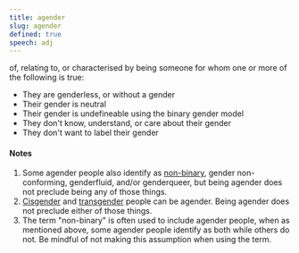 ```yaml
---
title: agender
slug: agender
defined: true
speech: adj
---
```


of, relating to, or characterised by being someone for whom one or more of the following is true:

- They are genderless, or without a gender
- Their gender is neutral
- Their gender is undefineable using the binary gender model
- They don't know, understand, or care about their gender
- They don't want to label their gender

#### Notes

1. Some agender people also identify as [non-binary](/definitions/non-binary), gender non-conforming, genderfluid, and/or genderqueer, but being agender does not preclude being any of those things.
1. [Cisgender](/definitions/cisgender) and [transgender](/definitions/transgender) people can be agender. Being agender does not preclude either of those things.
1. The term "non-binary" is often used to include agender people, when as mentioned above, some agender people identify as both while others do not. Be mindful of not making this assumption when using the term.
